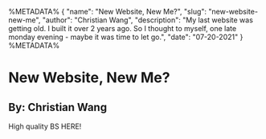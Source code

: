 %METADATA%
{
	"name": "New Website, New Me?",
	"slug": "new-website-new-me",
	"author": "Christian Wang",
	"description": "My last website was getting old. I built it over 2 years ago. So I thought to myself, one late monday evening - maybe it was time to let go.",
	"date": "07-20-2021"
}
%METADATA%

# New Website, New Me?
## By: Christian Wang

High quality BS HERE!

